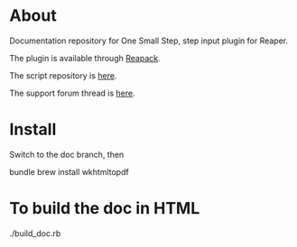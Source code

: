 # About

Documentation repository for One Small Step, step input plugin for Reaper.

The plugin is available through [Reapack](https://reapack.com).

The script repository is [here](https://github.com/ReaTeam/ReaScripts).

The support forum thread is [here](https://forum.cockos.com/showthread.php?t=288076).

# Install

Switch to the doc branch, then

bundle
brew install wkhtmltopdf

# To build the doc in HTML

./build_doc.rb



